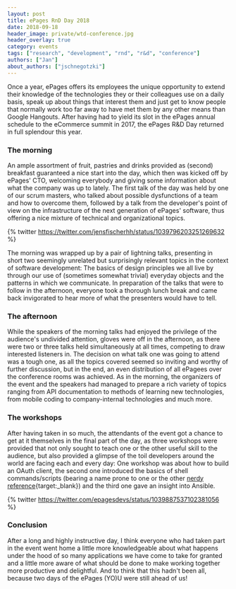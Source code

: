 ```yaml
---
layout: post
title: ePages RnD Day 2018
date: 2018-09-18
header_image: private/wtd-conference.jpg
header_overlay: true
category: events
tags: ["research", "development", "rnd", "r&d", "conference"]
authors: ["Jan"]
about_authors: ["jschnegotzki"]
---
```


Once a year, ePages offers its employees the unique opportunity to extend their knowledge of the technologies they or their colleagues use on a daily basis, speak up about things that interest them and just get to know people that normally work too far away to have met them by any other means than Google Hangouts.
After having had to yield its slot in the ePages annual schedule to the eCommerce summit in 2017, the ePages R&D Day returned in full splendour this year.

### The morning

An ample assortment of fruit, pastries and drinks provided as (second) breakfast guaranteed a nice start into the day, which then was kicked off by ePages' CTO, welcoming everybody and giving some information about what the company was up to lately.
The first talk of the day was held by one of our scrum masters, who talked about possible dysfunctions of a team and how to overcome them, followed by a talk from the developer's point of view on the infrastructure of the next generation of ePages' software, thus offering a nice mixture of technical and organizational topics.

{% twitter https://twitter.com/jensfischerhh/status/1039796203251269632 %}

The morning was wrapped up by a pair of lightning talks, presenting in short two seemingly unrelated but surprisingly relevant topics in the context of software development: The basics of design principles we all live by through our use of (sometimes somewhat trivial) everyday objects and the patterns in which we communicate.
In preparation of the talks that were to follow in the afternoon, everyone took a thorough lunch break and came back invigorated to hear more of what the presenters would have to tell.

### The afternoon

While the speakers of the morning talks had enjoyed the privilege of the audience's undivided attention, gloves were off in the afternoon, as there were two or three talks held simultaneously at all times, competing to draw interested listeners in.
The decision on what talk one was going to attend was a tough one, as all the topics covered seemed so inviting and worthy of further discussion, but in the end, an even distribution of all ePagees over the conference rooms was achieved.
As in the morning, the organizers of the event and the speakers had managed to prepare a rich variety of topics ranging from API documentation to methods of learning new technologies, from mobile coding to company-internal technologies and much more.

### The workshops

After having taken in so much, the attendants of the event got a chance to get at it themselves in the final part of the day, as three workshops were provided that not only sought to teach one or the other useful skill to the audience, but also provided a glimpse of the toil developers around the world are facing each and every day: One workshop was about how to build an OAuth client, the second one introduced the basics of shell commands/scripts (bearing a name prone to one or the other [nerdy reference](https://en.wikipedia.org/wiki/Ghost_in_the_Shell){target:_blank}) and the third one gave an insight into Ansible.

{% twitter https://twitter.com/epagesdevs/status/1039887537102381056 %}

### Conclusion

After a long and highly instructive day, I think everyone who had taken part in the event went home a little more knowledgeable about what happens under the hood of so many applications we have come to take for granted and a little more aware of what should be done to make working together more productive and delightful.
And to think that this hadn't been all, because two days of the ePages (YO)U were still ahead of us!

